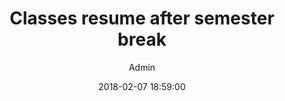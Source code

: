 ---
layout: post
title: Classes resume after semester break
date: 2018-02-07 18:59:00
day: 26
month: mar
author: Admin
categories:
- events
img: no-img.jpg
---